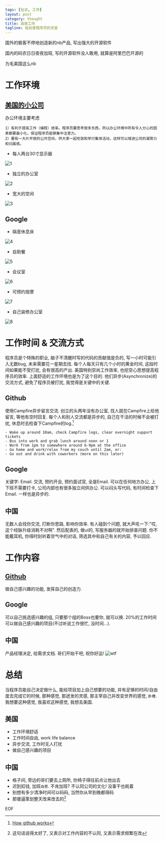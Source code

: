 ```yaml
---
tags: [扯淡, 工作]
layout: post
category: thought
title: 高效工作
tagline: 硅谷是程序员的天堂
---
```

国外的极客不停地创造新的nb产品, 写出强大的开源软件

国内的码农日日夜夜加班, 写的开源软件没人敢用, 就算是阿里巴巴开源的

为毛美国这么nb


# 工作环境


## [美国的小公司](http://www.ruanyifeng.com/blog/2009/02/fog_creek_s_new_office.html) 

办公环境主要考虑

    1）有利于提高工作（编程）效率。程序员要思考很多东西，所以办公环境中所有令人分心的因素都要最小化，保证程序员能够集中注意力。
    2）要有一大片开放的公共空间，供大家一起吃饭和举行集体活动，这样可以增进公司的凝聚力和归属感。

  - 每人两台30寸显示器

  ![1](/images/2013_01_17/jo18.jpg)

  - 独立的办公室

  ![2](/images/2013_01_17/jo17.jpg)

  - 宽大的空间

  ![3](/images/2013_01_17/jo19.jpg)

## Google

  - 隔音休息床

  ![4](/images/2013_01_17/g1.jpeg)

  - 自助餐

  ![5](/images/2013_01_17/g2.jpeg)

  - 会议室

  ![6](/images/2013_01_17/g3.jpeg)

  - 可预约按摩

  ![7](/images/2013_01_17/g4.jpeg)

  - 自己装修办公室

  ![8](/images/2013_01_17/g5.jpeg)


# 工作时间 & 交流方式


程序员是个特殊的职业, 脑子不清醒时写的代码的贡献值是负的, 写一小时可能引入无数bug, 未来需要花一星期去找. 每个人每天只有几个小时的黄金时间, 这段时间如果能不受打扰, 会有很高的产出. 美国特别崇尚工作效率, 也挖空心思想提高程序员的效率. 上面舒适的工作环境也是为了这个目的. 他们异步(Asynchronize)的交流方式, 避免了程序员被打扰, 我觉得是关键中的关键.

## Github

使用Campfire异步留言交流. 创立的头两年没有办公室, 找人就在Campfire上给他留言, 等他有空时回复. 每个人和别人交流都是异步的, 自己在干活的时候不会被打扰, 休息时去检查下Campfire的log.[^hour]

    - Wake up around 10am, check Campfire logs, clear overnight support tickets
    - Bus into work and grab lunch around noon or 1
    - Work from 1pm to somewhere around 6-9pm at the office
    - Go home and work/relax from my couch until 2am, or:
    - Go out and drink with coworkers (more on this later)

## Google

关键字: Email. 交流, 预约开会, 预约面试官, 全是Email. 可以在任何地方办公, 上下班不需要打卡, 公司内部也有很多独立间供办公. 可以闷头写代码, 有时间检查下Email. 一样也是异步的.

## 中国

无数人会找你交流, 打断你思路, 影响你效率. 有人碰到个问题, 就大声吼一下:"哎, 这个经脉升级消耗不对啊". 然后配表的, 做ui的, 写服务器的就开始排查问题. 你不能戴耳机, 你得时刻听着空气中的对话, 筛选其中和自己有关的内容, 予以回应.


# 工作内容


## [Github](http://zachholman.com/posts/how-github-works-creativity/)

做自己感兴趣的功能, 发挥自己的创造力. 

## Google

可以自己挑选感兴趣的组, 只要那个组的Boss也要你, 就可以换. 20%的工作时间可以做自己感兴趣的项目(不过听说工作很忙, 没时间...). 

## 中国

产品经理决定, 给需求文档. 哥们开始干吧, 祝你好运!
  ![wtf](/images/2013_01_17/wtf.jpg)


# 总结


当程序员能自己决定做什么, 能给项目加上自己想要的功能, 并有足够的时间/自由度去完成它的时候, 那种感觉, 那迸发的灵感, 那主宰自己并改变世界的感觉, `卧槽`. 我想要这种感觉, 我喜欢这种感觉, 我想去美国. 

## 美国

* 工作环境舒适
* 工作时间自由, work life balance
* 异步交流, 工作时无人打扰
* 做自己感兴趣的项目


## 中国

* 格子间, 旁边的哥们要去上厕所, 你椅子得往前点让他出去
* 迟到扣钱, 加班`自愿`. 不肯加班? 不认同公司的文化! 没事干也耗着
* 别想有多少清净时间可以码码, 当然你从早到晚都得码
* 那傻逼策划整天改来改去的[^wtf] 



EOF


[^hour]: [How github works](http://zachholman.com/posts/how-github-works-hours/)
[^wtf]: 这句话说得太好了, 又表示对工作内容的不认同, 又表示需求频繁在改